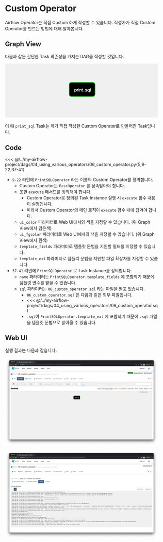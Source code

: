 # Custom Operator

Airflow Operator는 직접 Custom 하게 작성할 수 있습니다.
작성자가 직접 Custom Operator를 만드는 방법에 대해 알아봅시다.

## Graph View

다음과 같은 간단한 Task 의존성을 가지는 DAG을 작성할 것입니다.

![img.png](./img.png)

이 떄 `print_sql` Task는 제가 직접 작성한 Custom Operator로 만들어진 Task입니다.

## Code

<<< @/../my-airflow-project/dags/04_using_various_operators/06_custom_operator.py{5,9-22,37-41}

- `9-22` 라인에 `PrintSQLOperator` 라는 이름의 Custom Operator를 정의합니다.
  - Custom Operator는 `BaseOperator` 를 상속받아야 합니다.
  - 또한 `execute` 메서드를 정의해야 합니다.
    - Custom Operator로 정의된 Task Instance 실행 시 `execute` 함수 내용이 실행됩니다.
    - 따라서 Custom Operator의 메인 로직이 `execute` 함수 내에 담겨야 합니다.
  - `ui_color` 파라미터로 Web UI에서의 색을 지정할 수 있습니다. (위 Graph View에서 검은색)
  - `ui_fgcolor` 파라미터로 Web UI에서의 색을 지정할 수 있습니다. (위 Graph View에서 흰색)
  - `template_fields` 파라미터로 템플릿 문법을 지원할 필드를 지정할 수 있습니다.
  - `template_ext` 파라미터로 템플리 문법을 지원할 파일 확장자를 지정할 수 있습니다.
- `37-41` 라인에 `PrintSQLOperator` 로 Task Instance를 정의합니다.
  - `name` 파라미터는 `PrintSQLOperator.template_fields` 에 포함되기 때문에 템플릿 변수를 받을 수 있습니다.
  - `sql` 파라미터는 `06_custom_operator.sql` 라는 파일을 받고 있습니다.
    - `06_custom_operator.sql` 은 다음과 같은 외부 파일입니다.
    - <<< @/../my-airflow-project/dags/04_using_various_operators/06_custom_operator.sql
    - `.sql`이 `PrintSQLOperator.template_ext` 에 포함되기 때문에 `.sql` 파일을 템플릿 문법으로 읽어올 수 있습니다.


## Web UI

실행 결과는 다음과 같습니다.

![img_1.png](./img_1.png)

![img_2.png](./img_2.png)
